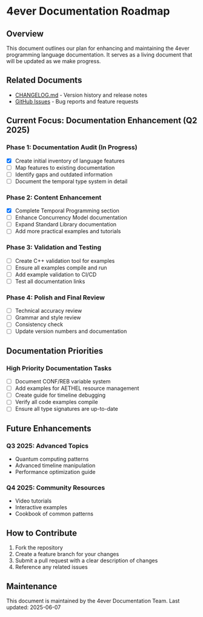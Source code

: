 # 4ever Documentation Roadmap

## Overview
This document outlines our plan for enhancing and maintaining the 4ever programming language documentation. It serves as a living document that will be updated as we make progress.

## Related Documents

- [CHANGELOG.md](CHANGELOG.md) - Version history and release notes
- [GitHub Issues](https://github.com/4ever/4ever.github.io/issues) - Bug reports and feature requests

## Current Focus: Documentation Enhancement (Q2 2025)

### Phase 1: Documentation Audit (In Progress)
- [x] Create initial inventory of language features
- [ ] Map features to existing documentation
- [ ] Identify gaps and outdated information
- [ ] Document the temporal type system in detail

### Phase 2: Content Enhancement
- [x] Complete Temporal Programming section
- [ ] Enhance Concurrency Model documentation
- [ ] Expand Standard Library documentation
- [ ] Add more practical examples and tutorials

### Phase 3: Validation and Testing
- [ ] Create C++ validation tool for examples
- [ ] Ensure all examples compile and run
- [ ] Add example validation to CI/CD
- [ ] Test all documentation links

### Phase 4: Polish and Final Review
- [ ] Technical accuracy review
- [ ] Grammar and style review
- [ ] Consistency check
- [ ] Update version numbers and documentation

## Documentation Priorities

### High Priority Documentation Tasks
- [ ] Document CONF/REB variable system
- [ ] Add examples for AETHEL resource management
- [ ] Create guide for timeline debugging
- [ ] Verify all code examples compile
- [ ] Ensure all type signatures are up-to-date

## Future Enhancements

### Q3 2025: Advanced Topics
- Quantum computing patterns
- Advanced timeline manipulation
- Performance optimization guide

### Q4 2025: Community Resources
- Video tutorials
- Interactive examples
- Cookbook of common patterns

## How to Contribute
1. Fork the repository
2. Create a feature branch for your changes
3. Submit a pull request with a clear description of changes
4. Reference any related issues

## Maintenance
This document is maintained by the 4ever Documentation Team. Last updated: 2025-06-07
